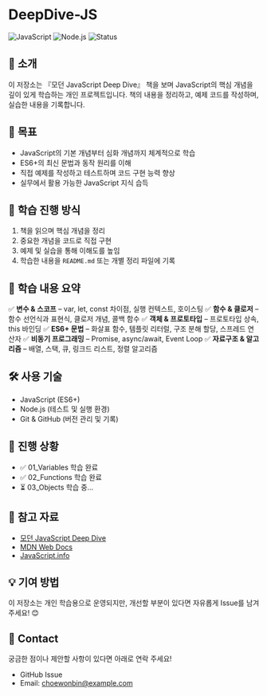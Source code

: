 # DeepDive-JS

![JavaScript](https://img.shields.io/badge/JavaScript-ES6%2B-yellow)
![Node.js](https://img.shields.io/badge/Node.js-16%2B-green)
![Status](https://img.shields.io/badge/Status-Active-blue)

## 📖 소개

이 저장소는 『모던 JavaScript Deep Dive』 책을 보며 JavaScript의 핵심 개념을 깊이 있게 학습하는 개인 프로젝트입니다. 책의 내용을 정리하고, 예제 코드를 작성하며, 실습한 내용을 기록합니다.

## 📌 목표

- JavaScript의 기본 개념부터 심화 개념까지 체계적으로 학습
- ES6+의 최신 문법과 동작 원리를 이해
- 직접 예제를 작성하고 테스트하며 코드 구현 능력 향상
- 실무에서 활용 가능한 JavaScript 지식 습득

## 🚀 학습 진행 방식

1. 책을 읽으며 핵심 개념을 정리
2. 중요한 개념을 코드로 직접 구현
3. 예제 및 실습을 통해 이해도를 높임
4. 학습한 내용을 `README.md` 또는 개별 정리 파일에 기록

## 📑 학습 내용 요약

✅ **변수 & 스코프** – var, let, const 차이점, 실행 컨텍스트, 호이스팅
✅ **함수 & 클로저** – 함수 선언식과 표현식, 클로저 개념, 콜백 함수
✅ **객체 & 프로토타입** – 프로토타입 상속, this 바인딩
✅ **ES6+ 문법** – 화살표 함수, 템플릿 리터럴, 구조 분해 할당, 스프레드 연산자
✅ **비동기 프로그래밍** – Promise, async/await, Event Loop
✅ **자료구조 & 알고리즘** – 배열, 스택, 큐, 링크드 리스트, 정렬 알고리즘

## 🛠️ 사용 기술

- JavaScript (ES6+)
- Node.js (테스트 및 실행 환경)
- Git & GitHub (버전 관리 및 기록)

## 📌 진행 상황

- ✅ 01_Variables 학습 완료
- ✅ 02_Functions 학습 완료
- ⏳ 03_Objects 학습 중...

## 📝 참고 자료

- [모던 JavaScript Deep Dive](http://www.yes24.com/Product/Goods/92742567)
- [MDN Web Docs](https://developer.mozilla.org/ko/)
- [JavaScript.info](https://javascript.info/)

## 💡 기여 방법

이 저장소는 개인 학습용으로 운영되지만, 개선할 부분이 있다면 자유롭게 Issue를 남겨주세요! 😊

## 📢 Contact

궁금한 점이나 제안할 사항이 있다면 아래로 연락 주세요!

- GitHub Issue
- Email: choewonbin@example.com
